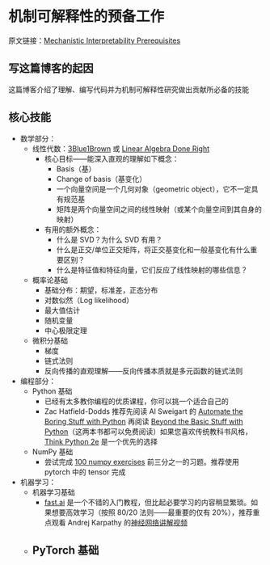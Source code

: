 # 机制可解释性的预备工作

原文链接：[Mechanistic Interpretability Prerequisites](https://www.neelnanda.io/mechanistic-interpretability/prereqs)

## 写这篇博客的起因

这篇博客介绍了理解、编写代码并为机制可解释性研究做出贡献所必备的技能

## 核心技能

- 数学部分：
	- 线性代数：[3Blue1Brown](https://www.youtube.com/watch?v=fNk_zzaMoSs) 或 [Linear Algebra Done Right](https://linear.axler.net/)
		- 核心目标——能深入直观的理解如下概念：
			- Basis（基）
			- Change of basis（基变化）
			- 一个向量空间是一个几何对象（geometric object），它不一定具有规范基
			- 矩阵是两个向量空间之间的线性映射（或某个向量空间到其自身的映射）
		- 有用的额外概念：
			- 什么是 SVD？为什么 SVD 有用？
			- 什么是正交/单位正交矩阵，将正交基变化和一般基变化有什么重要区别？
			- 什么是特征值和特征向量，它们反应了线性映射的哪些信息？
	- 概率论基础
		- 基础分布：期望，标准差，正态分布
		- 对数似然（Log likelihood）
		- 最大值估计
		- 随机变量
		- 中心极限定理
	- 微积分基础
		- 梯度
		- 链式法则
		- 反向传播的直观理解——反向传播本质就是多元函数的链式法则
- 编程部分：
	- Python 基础
		- 已经有太多教你编程的优质课程，你可以挑一个适合自己的
		- Zac Hatfield-Dodds 推荐先阅读 Al Sweigart 的 [Automate the Boring Stuff with Python](https://automatetheboringstuff.com/) 再阅读 [Beyond the Basic Stuff with Python](https://inventwithpython.com/beyond/)（这两本书都可以免费阅读）如果您喜欢传统教科书风格，[Think Python 2e](https://greenteapress.com/wp/think-python-2e/) 是一个优先的选择
	- NumPy 基础
		- 尝试完成 [100 numpy exercises](https://github.com/rougier/numpy-100) 前三分之一的习题。推荐使用 pytorch 中的 tensor 完成
- 机器学习：
	- 机器学习基础
		- [fast.ai](https://course.fast.ai/) 是一个不错的入门教程，但比起必要学习的内容稍显繁琐。如果想要高效学习（按照 80/20 法则——最重要的仅有 20%），推荐重点观看 Andrej Karpathy 的[神经网络讲解视频](https://www.youtube.com/watch?v=VMj-3S1tku0)
	- PyTorch 基础
		- 